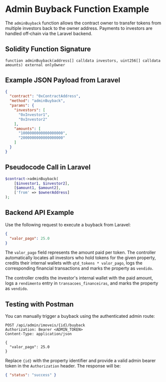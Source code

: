 # Admin Buyback Function Example

The `adminBuyback` function allows the contract owner to transfer tokens from multiple investors back to the owner address. Payments to investors are handled off‑chain via the Laravel backend.

## Solidity Function Signature
```solidity
function adminBuyback(address[] calldata investors, uint256[] calldata amounts) external onlyOwner
```

## Example JSON Payload from Laravel
```json
{
  "contract": "0xContractAddress",
  "method": "adminBuyback",
  "params": {
    "investors": [
      "0xInvestor1",
      "0xInvestor2"
    ],
    "amounts": [
      "1000000000000000000",
      "2000000000000000000"
    ]
  }
}
```

## Pseudocode Call in Laravel
```php
$contract->adminBuyback(
    [$investor1, $investor2],
    [$amount1, $amount2],
    ['from' => $ownerAddress]
);
```

## Backend API Example

Use the following request to execute a buyback from Laravel:

```json
{
  "valor_pago": 25.0
}
```

The `valor_pago` field represents the amount paid per token. The controller
automatically locates all investors who hold tokens for the given property,
credits their internal wallets with `qtd_tokens * valor_pago`, logs the
corresponding financial transactions and marks the property as `vendido`.

The controller credits the investor's internal wallet with the paid amount, logs a `rendimento` entry in `transacoes_financeiras`, and marks the property as `vendido`.

## Testing with Postman

You can manually trigger a buyback using the authenticated admin route:

```
POST /api/admin/imoveis/{id}/buyback
Authorization: Bearer <ADMIN_TOKEN>
Content-Type: application/json

{
  "valor_pago": 25.0
}
```

Replace `{id}` with the property identifier and provide a valid admin bearer token in the `Authorization` header. The response will be:

```json
{ "status": "success" }
```

